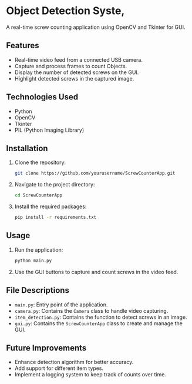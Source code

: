 # Object Detection Syste,

A real-time screw counting application using OpenCV and Tkinter for GUI.

## Features
- Real-time video feed from a connected USB camera.
- Capture and process frames to count Objects.
- Display the number of detected screws on the GUI.
- Highlight detected screws in the captured image.

## Technologies Used
- Python
- OpenCV
- Tkinter
- PIL (Python Imaging Library)

## Installation
1. Clone the repository:
    ```bash
    git clone https://github.com/yourusername/ScrewCounterApp.git
    ```
2. Navigate to the project directory:
    ```bash
    cd ScrewCounterApp
    ```
3. Install the required packages:
    ```bash
    pip install -r requirements.txt
    ```

## Usage
1. Run the application:
    ```bash
    python main.py
    ```
2. Use the GUI buttons to capture and count screws in the video feed.

## File Descriptions
- `main.py`: Entry point of the application.
- `camera.py`: Contains the `Camera` class to handle video capturing.
- `item_detection.py`: Contains the function to detect screws in an image.
- `gui.py`: Contains the `ScrewCounterApp` class to create and manage the GUI.

## Future Improvements
- Enhance detection algorithm for better accuracy.
- Add support for different item types.
- Implement a logging system to keep track of counts over time.
